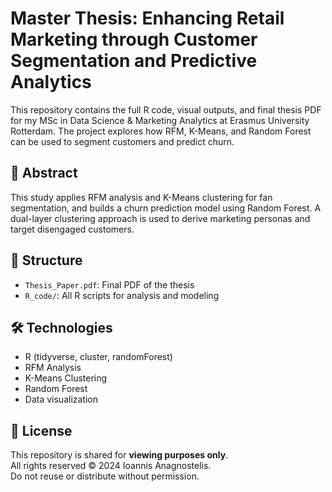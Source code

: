 # Master Thesis: Enhancing Retail Marketing through Customer Segmentation and Predictive Analytics

This repository contains the full R code, visual outputs, and final thesis PDF for my MSc in Data Science & Marketing Analytics at Erasmus University Rotterdam. The project explores how RFM, K-Means, and Random Forest can be used to segment customers and predict churn.

## 📘 Abstract
This study applies RFM analysis and K-Means clustering for fan segmentation, and builds a churn prediction model using Random Forest. A dual-layer clustering approach is used to derive marketing personas and target disengaged customers.

## 📁 Structure
- `Thesis_Paper.pdf`: Final PDF of the thesis
- `R_code/`: All R scripts for analysis and modeling

## 🛠 Technologies
- R (tidyverse, cluster, randomForest)
- RFM Analysis
- K-Means Clustering
- Random Forest
- Data visualization

## 📜 License
This repository is shared for **viewing purposes only**.  
All rights reserved © 2024 Ioannis Anagnostelis.  
Do not reuse or distribute without permission.


